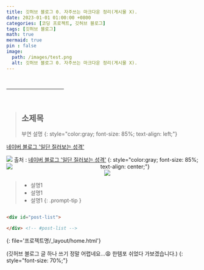 ```yaml
---
title: 깃허브 블로그 0. 자주쓰는 마크다운 정리(게시물 X).
date: 2023-01-01 01:00:00 +0800
categories: [코딩 프로젝트, 깃허브 블로그]
tags: [깃허브 블로그]
math: true
mermaid: true
pin : false
image:
  path: /images/test.png
  alt: 깃허브 블로그 0. 자주쓰는 마크다운 정리(게시물 X).
---
```




<!-- 중간 바 -->
<br>
<hr style="width: 30%">
<br>



> ## 소제목
> 부연 설명
> {: style="color:gray; font-size: 85%; text-align: left;"}



<a href="https://blog.naver.com/maker_kiku">네이버 블로그 '일단 질러보는 성격'</a>



<!-- 이미지 -->
<img src="https://drive.google.com/uc?export=view&id=">
<!-- 이미지 설명 -->
출처 : <a href="https://blog.naver.com/maker_kiku">네이버 블로그 '일단 질러보는 성격'</a>
{: style="color:gray; font-size: 85%; text-align: center;"}



<!-- 이미지 2장 콜라주 -->
<div style="width: 49%; height: auto; float:left;">
  <img src="https://drive.google.com/uc?export=view&id=">
</div>
<div style="width: 49%; height: auto; float:right;">
  <img src="https://drive.google.com/uc?export=view&id=">
</div><div style="clear:both;"></div>



<!-- 팁 callout tip, info, warning, danger -->
> - 설명1
> - 설명1
> - 설명1
{: .prompt-tip }




<!-- 코드 -->
```html

<div id="post-list">

</div> <!-- #post-list -->

```
{: file='프로젝트명/_layout/home.html'}




(깃허브 블로그 글 하나 쓰기 정말 어렵네요...😩 한템포 쉬었다 가보겠습니다.)
{: style="font-size: 70%;"}